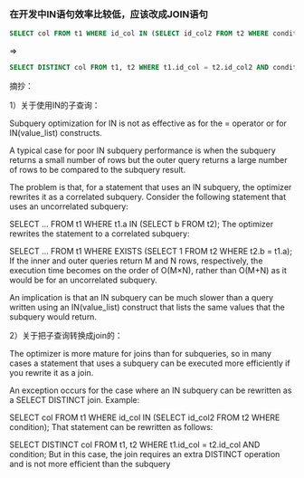 ### 在开发中IN语句效率比较低，应该改成JOIN语句

```sql
SELECT col FROM t1 WHERE id_col IN (SELECT id_col2 FROM t2 WHERE condition);
```

=>

```sql
SELECT DISTINCT col FROM t1, t2 WHERE t1.id_col = t2.id_col2 AND condition;
```

摘抄：

1）关于使用IN的子查询：

Subquery optimization for IN is not as effective as for the = operator or for IN(value_list) constructs.

A typical case for poor IN subquery performance is when the subquery returns a small number of rows but the outer query returns a large number of rows to be compared to the subquery result.

The problem is that, for a statement that uses an IN subquery, the optimizer rewrites it as a correlated subquery. Consider the following statement that uses an uncorrelated subquery:

SELECT ... FROM t1 WHERE t1.a IN (SELECT b FROM t2);
The optimizer rewrites the statement to a correlated subquery:

SELECT ... FROM t1 WHERE EXISTS (SELECT 1 FROM t2 WHERE t2.b = t1.a);
If the inner and outer queries return M and N rows, respectively, the execution time becomes on the order of O(M×N), rather than O(M+N) as it would be for an uncorrelated subquery.

An implication is that an IN subquery can be much slower than a query written using an IN(value_list) construct that lists the same values that the subquery would return.

2）关于把子查询转换成join的：

The optimizer is more mature for joins than for subqueries, so in many cases a statement that uses a subquery can be executed more efficiently if you rewrite it as a join.

An exception occurs for the case where an IN subquery can be rewritten as a SELECT DISTINCT join. Example:

SELECT col FROM t1 WHERE id_col IN (SELECT id_col2 FROM t2 WHERE condition);
That statement can be rewritten as follows:

SELECT DISTINCT col FROM t1, t2 WHERE t1.id_col = t2.id_col AND condition;
But in this case, the join requires an extra DISTINCT operation and is not more efficient than the subquery